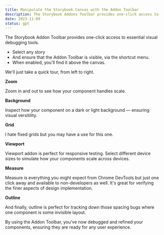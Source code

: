```yaml
---
title: Manipulate the Storybook Canvas with the Addon Toolbar
description: The Storybook Addons Toolbar provides one-click access to essential visual debugging tools. Discover how zoom, background color, measure, outline, and viewport help you debug and refine components.
date: 2023-11-09
status: gpt
---
```


The Storybook Addon Toolbar provides one-click access to essential visual debugging tools.

- Select any story
- And ensure that the Addon Toolbar is visible, via the shortcut menu.
- When enabled, you'll find it above the canvas.

We'll just take a quick tour, from left to right.

**Zoom**

Zoom in and out to see how your component handles scale.

**Background**

Inspect how your component on a dark or light background — ensuring visual versitility.

**Grid**

I hate fixed grids but you may have a use for this one.

**Viewport**

Viewport addon is perfect for responsive testing. Select different device sizes to simulate how your components scale across devices.

**Measure**

Measure is everything you might expect from Chrome DevTools but just one click away and available to non-developers as well.
It's great for verifying the finer aspects of design implementation.

**Outline**

And finally, outline is perfect for tracking down those spacing bugs where one component is some invisible layout.

By using the Addon Toolbar, you’ve now debugged and refined your components, ensuring they are ready for any user experience.
